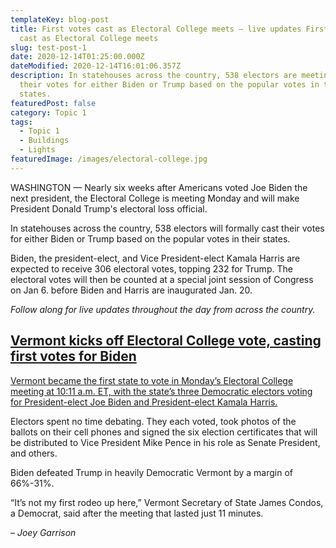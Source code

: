 ```yaml
---
templateKey: blog-post
title: First votes cast as Electoral College meets – live updates First votes
  cast as Electoral College meets
slug: test-post-1
date: 2020-12-14T01:25:00.000Z
dateModified: 2020-12-14T16:01:06.357Z
description: In statehouses across the country, 538 electors are meeting to cast
  their votes for either Biden or Trump based on the popular votes in their
  states.
featuredPost: false
category: Topic 1
tags:
  - Topic 1
  - Buildings
  - Lights
featuredImage: /images/electoral-college.jpg
---
```

<!--StartFragment-->

WASHINGTON — Nearly six weeks after Americans voted Joe Biden the next president, the Electoral College is meeting Monday and will make President Donald Trump's electoral loss official.

In statehouses across the country, 538 electors will formally cast their votes for either Biden or Trump based on the popular votes in their states.

Biden, the president-elect, and Vice President-elect Kamala Harris are expected to receive 306 electoral votes, topping 232 for Trump. The electoral votes will then be counted at a special joint session of Congress on Jan 6. before Biden and Harris are inaugurated Jan. 20.

*Follow along for live updates throughout the day from across the country.*

## [Vermont kicks off Electoral College vote, casting first votes for Biden](<>)

[Vermont became the first state to vote in Monday’s Electoral College meeting at 10:11 a.m. ET, with the state’s three Democratic electors voting for President-elect Joe Biden and President-elect Kamala Harris.](<>)

Electors spent no time debating. They each voted, took photos of the ballots on their cell phones and signed the six election certificates that will be distributed to Vice President Mike Pence in his role as Senate President, and others.

Biden defeated Trump in heavily Democratic Vermont by a margin of 66%-31%.

“It’s not my first rodeo up here,” Vermont Secretary of State James Condos, a Democrat, said after the meeting that lasted just 11 minutes.

*– Joey Garrison*

<!--EndFragment-->